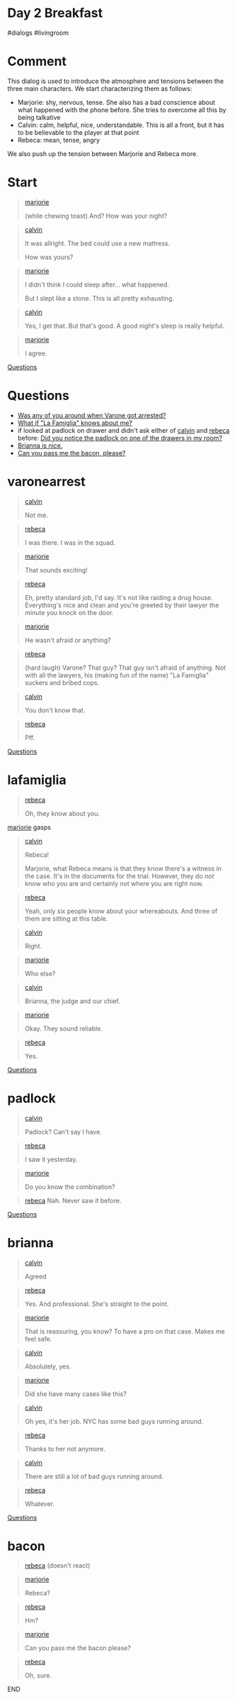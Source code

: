 # Day 2 Breakfast

#dialogs #livingroom 

# Comment

This dialog is used to introduce the atmosphere and tensions between the three main characters. We start characterizing them as follows:

* Marjorie: shy, nervous, tense. She also has a bad conscience about what happened with the phone before. She tries to overcome all this by being talkative
* Calvin: calm, helpful, nice, understandable. This is all a front, but it has to be believable to the player at that point
* Rebeca: mean, tense, angry

We also push up the tension between Marjorie and Rebeca more.

# Start

> [marjorie](../characters/marjorie.md)
> 
> (while chewing toast) And? How was your night?

> [calvin](../characters/calvin.md)
> 
> It was allright. The bed could use a new mattress.
> 
> How was yours?

> [marjorie](../characters/marjorie.md)
> 
> I didn't think I could sleep after... what happened.
> 
> But I slept like a stone. This is all pretty exhausting.

> [calvin](../characters/calvin.md)
> 
> Yes, I get that. But that's good. A good night's sleep is really helpful.

> [marjorie](../characters/marjorie.md)
> 
> I agree.

[Questions](#Questions)

# Questions

* [Was any of you around when Varone got arrested?](#varonearrest)
* [What if "La Famiglia" knows about me?](#lafamiglia)
* if looked at padlock on drawer and didn't ask either of [calvin](../characters/calvin.md) and [rebeca](../characters/rebeca.md) before: [Did you notice the padlock on one of the drawers in my room?](#padlock)
* [Brianna is nice.](#brianna)
* [Can you pass me the bacon, please?](#bacon)

# varonearrest

> [calvin](../characters/calvin.md)
> 
> Not me.

> [rebeca](../characters/rebeca.md)
> 
> I was there. I was in the squad.

> [marjorie](../characters/marjorie.md)
> 
> That sounds exciting!

> [rebeca](../characters/rebeca.md)
> 
> Eh, pretty standard job, I'd say. It's not like raiding a drug house. Everything's nice and clean and you're greeted by their lawyer the minute you knock on the door.

> [marjorie](../characters/marjorie.md)
> 
> He wasn't afraid or anything?

> [rebeca](../characters/rebeca.md)
> 
> (hard laugh) Varone? That guy? That guy isn't afraid of anything. Not with all the lawyers, his (making fun of the name) "La Famiglia" suckers and bribed cops.

> [calvin](../characters/calvin.md)
> 
> You don't know that.

> [rebeca](../characters/rebeca.md)
> 
> Pff.

[Questions](#Questions)

# lafamiglia

> [rebeca](../characters/rebeca.md)
> 
> Oh, they know about you.

[marjorie](../characters/marjorie.md) gasps

> [calvin](../characters/calvin.md)
> 
> Rebeca!
> 
> Marjorie, what Rebeca means is that they know there's a witness in the case. It's in the documents for the trial. However, they do *not* know who you are and certainly not where you are right now.

> [rebeca](../characters/rebeca.md)
> 
> Yeah, only six people know about your whereabouts. And three of them are sitting at this table.

> [calvin](../characters/calvin.md)
> 
> Right.

> [marjorie](../characters/marjorie.md)
> 
> Who else?

> [calvin](../characters/calvin.md)
> 
> Brianna, the judge and our chief.

> [marjorie](../characters/marjorie.md)
> 
> Okay. They sound reliable.

> [rebeca](../characters/rebeca.md)
> 
> Yes.

[Questions](#Questions)

# padlock

> [calvin](../characters/calvin.md)
> 
> Padlock? Can't say I have.

> [rebeca](../characters/rebeca.md)
> 
> I saw it yesterday.

> [marjorie](../characters/marjorie.md)
> 
> Do you know the combination?

> [rebeca](../characters/rebeca.md)
> Nah. Never saw it before.

[Questions](#Questions)

# brianna

> [calvin](../characters/calvin.md)
> 
> Agreed

> [rebeca](../characters/rebeca.md)
> 
> Yes. And professional. She's straight to the point.

> [marjorie](../characters/marjorie.md)
> 
> That is reassuring, you know? To have a pro on that case. Makes me feel safe.

> [calvin](../characters/calvin.md)
> 
> Absolutely, yes.

> [marjorie](../characters/marjorie.md)
> 
> Did she have many cases like this?

> [calvin](../characters/calvin.md)
> 
> Oh yes, it's her job. NYC has some bad guys running around.

> [rebeca](../characters/rebeca.md)
> 
> Thanks to her not anymore.

> [calvin](../characters/calvin.md)
> 
> There are still a lot of bad guys running around.

> [rebeca](../characters/rebeca.md)
> 
> Whatever.

[Questions](#Questions)

# bacon

> [rebeca](../characters/rebeca.md) (doesn't react)

> [marjorie](../characters/marjorie.md)
> 
> Rebeca?

> [rebeca](../characters/rebeca.md)
> 
> Hm?

> [marjorie](../characters/marjorie.md)
> 
> Can you pass me the bacon please?

> [rebeca](../characters/rebeca.md)
> 
> Oh, sure.

END
